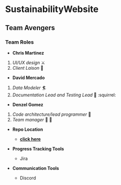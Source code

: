 # SustainabilityWebsite

## Team Avengers
### Team Roles  
* **Chris Martinez**
1. _UI/UX design_ :crossed_swords:
2. _Client Laison_ :tokyo_tower:

* **David Mercado**
1. _Data Modeler_ :surfer:
2. _Documentation Lead and Testing Lead_ :bookmark_tabs: :squirrel:

* **Denzel Gomez**
1. _Code architecture/lead programmer_ :hammer: 
2. _Team manager_ :santa: :gift:
  
  
* **Repo Location**
  - [**click here**](https://github.com/GGC-SD/SustainabilityWebsite)

* **Progress Tracking Tools**
  - Jira

* **Communication Tools**
  - Discord
